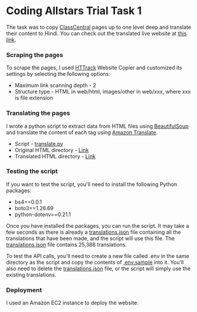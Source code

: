 # Coding Allstars Trial Task 1

The task was to copy [ClassCentral](https://www.classcentral.com/) pages up to one level deep and translate their content to Hindi. You can check out the translated live website at [this link](http://ec2-3-1-200-236.ap-southeast-1.compute.amazonaws.com/web/translated_html/index.html).

### Scraping the pages

To scrape the pages, I used [HTTrack](https://www.httrack.com/) Website Copier and customized its settings by selecting the following options:

- Maximum link scanning depth - 2
- Structure type - HTML in web/html, images/other in web/xxx, where xxx is file extension

### Translating the pages

I wrote a python script to extract data from HTML files using [BeautifulSoup](https://beautiful-soup-4.readthedocs.io/en/latest/) and translate the content of each tag using [Amazon Translate](https://aws.amazon.com/translate/).

- Script - [translate.py](./translate.py)
- Original HTML directory - [Link](./web/html/)
- Translated HTML directory - [Link](./web/translated_html/)

### Testing the script

If you want to test the script, you'll need to install the following Python packages:

- bs4==0.0.1
- boto3==1.26.69
- python-dotenv==0.21.1

Once you have installed the packages, you can run the script. It may take a few seconds as there is already a [translations.json](./translations.json) file containing all the translations that have been made, and the script will use this file. The [translations.json](./translations.json) file contains 25,388 translations.

To test the API calls, you'll need to create a new file called .env in the same directory as the script and copy the contents of [.env.sample](./.env.sample) into it. You'll also need to delete the [translations.json](./translations.json) file, or the script will simply use the existing translations.

### Deployment

I used an Amazon EC2 instance to deploy the website.
